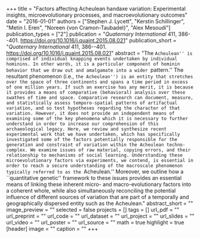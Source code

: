 +++
title = "Factors affecting Acheulean handaxe variation: Experimental insights, microevolutionary processes, and macroevolutionary outcomes"
date = "2016-01-01"
authors = ["Stephen J. Lycett", "Kerstin Schillinger", "Metin I. Eren", "Noreen {von Cramon-Taubadel}", "Alex Mesoudi"]
publication_types = ["2"]
publication = "_Quaternary International_ 411, 386--401. https://doi.org/10.1016/j.quaint.2015.08.021"
publication_short = "_Quaternary International_ 411, 386--401. https://doi.org/10.1016/j.quaint.2015.08.021"
abstract = "The ``Acheulean'' is comprised of individual knapping events undertaken by individual hominins. In other words, it is a particular component of hominin behavior that we draw out and amalgamate into a wider ``pattern.'' The resultant phenomenon (i.e., ``the Acheulean'') is an entity that stretches over the space of three continents and spans a time period in excess of one million years. If such an exercise has any merit, it is because it provides a means of comparative (behavioral) analysis over these swathes of time and space. Comparative research can document, measure, and statistically assess temporo-spatial patterns of artifactual variation, and so test hypotheses regarding the character of that variation. However, it does not provide an independent means of examining some of the key phenomena which it is necessary to further understand in order to increase our comprehension of this archaeological legacy. Here, we review and synthesize recent experimental work that we have undertaken, which has specifically investigated some of the factors potentially responsible for the generation and constraint of variation within the Acheulean techno-complex. We examine issues of raw material, copying errors, and their relationship to mechanisms of social learning. Understanding these microevolutionary factors via experiments, we contend, is essential in order to reach a secure understanding of the macroscale phenomenon typically referred to as the ``Acheulean.'' Moreover, we outline how a ``quantitative genetic'' framework to these issues provides an essential means of linking these inherent micro- and macro-evolutionary factors into a coherent whole, while also simultaneously reconciling the potential influence of different sources of variation that are part of a temporally and geographically dispersed entity such as the Acheulean."
abstract_short = ""
image_preview = ""
selected = false
projects = []
tags = []
url_pdf = ""
url_preprint = ""
url_code = ""
url_dataset = ""
url_project = ""
url_slides = ""
url_video = ""
url_poster = ""
url_source = ""
math = true
highlight = true
[header]
image = ""
caption = ""
+++
